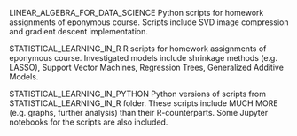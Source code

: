 LINEAR_ALGEBRA_FOR_DATA_SCIENCE
Python scripts for homework assignments of eponymous course. Scripts include SVD image compression and gradient descent implementation.

STATISTICAL_LEARNING_IN_R
R scripts for homework assignments of eponymous course. Investigated models include shrinkage methods (e.g. LASSO), Support Vector Machines, 
Regression Trees, Generalized Additive Models.

STATISTICAL_LEARNING_IN_PYTHON
Python versions of scripts from STATISTICAL_LEARNING_IN_R folder. These scripts include MUCH MORE (e.g. graphs, further analysis) than their R-counterparts. Some 
Jupyter notebooks for the scripts are also included.

